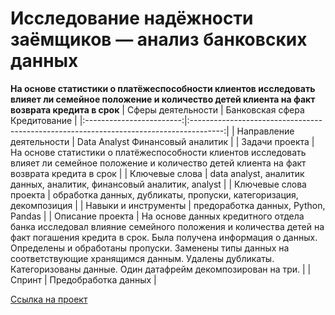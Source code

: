 # Исследование надёжности заёмщиков — анализ банковских данных
**На основе статистики о платёжеспособности клиентов исследовать влияет ли семейное положение и количество детей клиента на факт возврата кредита в срок**
| Сферы деятельности       | Банковская сфера         Кредитование                                                  |
|:------------------------:|:--------------------------------------------------------------------------------------:|
| Направление деятельности | Data Analyst  Финансовый аналитик                                                      |
| Задачи проекта           | На основе статистики о платёжеспособности клиентов исследовать влияет ли семейное положение и количество детей клиента на факт возврата кредита в срок                                                                                                      |
| Ключевые слова           | data analyst, аналитик данных, аналитик, финансовый аналитик, analyst                  |
| Ключевые слова проекта   | обработка данных, дубликаты, пропуски, категоризация, декомпозиция                     |
| Навыки и инструменты     | предоработка данных, Python, Pandas                                                      |
| Описание проекта         | На основе данных кредитного отдела банка исследовал влияние семейного положения и количества детей на факт погашения кредита в срок. Была получена информация о данных. Определены и обработаны пропуски. Заменены типы данных на соответствующие хранящимся данным. Удалены дубликаты. Категоризованы данные. Один датафрейм декомпозирован на три.                                                                       |
| Спринт                    | Предобработка данных                                                                  |

[Ссылка на проект](https://github.com/elanskov/elanskov_roman/tree/main/02_reliability_of_borrowers "Исследование надёжности заёмщиков")
